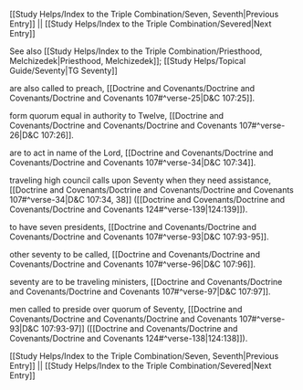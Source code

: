 [[Study Helps/Index to the Triple Combination/Seven, Seventh|Previous Entry]]  ||  [[Study Helps/Index to the Triple Combination/Severed|Next Entry]]

 See also [[Study Helps/Index to the Triple Combination/Priesthood, Melchizedek|Priesthood, Melchizedek]]; [[Study Helps/Topical Guide/Seventy|TG Seventy]]

 are also called to preach, [[Doctrine and Covenants/Doctrine and Covenants/Doctrine and Covenants 107#^verse-25|D&C 107:25]].

 form quorum equal in authority to Twelve, [[Doctrine and Covenants/Doctrine and Covenants/Doctrine and Covenants 107#^verse-26|D&C 107:26]].

 are to act in name of the Lord, [[Doctrine and Covenants/Doctrine and Covenants/Doctrine and Covenants 107#^verse-34|D&C 107:34]].

 traveling high council calls upon Seventy when they need assistance, [[Doctrine and Covenants/Doctrine and Covenants/Doctrine and Covenants 107#^verse-34|D&C 107:34, 38]] ([[Doctrine and Covenants/Doctrine and Covenants/Doctrine and Covenants 124#^verse-139|124:139]]).

 to have seven presidents, [[Doctrine and Covenants/Doctrine and Covenants/Doctrine and Covenants 107#^verse-93|D&C 107:93-95]].

 other seventy to be called, [[Doctrine and Covenants/Doctrine and Covenants/Doctrine and Covenants 107#^verse-96|D&C 107:96]].

 seventy are to be traveling ministers, [[Doctrine and Covenants/Doctrine and Covenants/Doctrine and Covenants 107#^verse-97|D&C 107:97]].

 men called to preside over quorum of Seventy, [[Doctrine and Covenants/Doctrine and Covenants/Doctrine and Covenants 107#^verse-93|D&C 107:93-97]] ([[Doctrine and Covenants/Doctrine and Covenants/Doctrine and Covenants 124#^verse-138|124:138]]).

[[Study Helps/Index to the Triple Combination/Seven, Seventh|Previous Entry]]  ||  [[Study Helps/Index to the Triple Combination/Severed|Next Entry]]